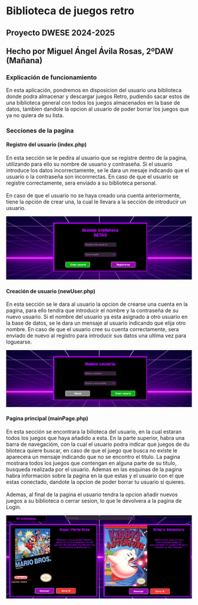 <h1>Biblioteca de juegos retro</h1>
<h2>Proyecto DWESE 2024-2025<br><br>Hecho por Miguel Ángel Ávila Rosas, 2ºDAW (Mañana)</h2>

<h3>Explicación de funcionamiento</h3>

<p>En esta aplicación, pondremos en disposicion del usuario una biblioteca donde podra almacenar y descargar juegos Retro, pudiendo sacar estos de una biblioteca general con todos los juegos almacenados en la base de datos, tambien dandole la opcion al usuario de poder borrar los juegos que ya no quiera de su lista.</p>

<h3>Secciones de la pagina</h3>

<h4>Registro del usuario (index.php)</h4>

<p>En esta sección se le pedira al usuario que se registre dentro de la pagina, utilizando para ello su nombre de usuario y contraseña. Si el usuario introduce los datos incorrectamente, se le dara un mesaje indicando que el usuario o la contraseña son inconrrectas. En caso de que el usuario se registre correctamente, sera enviado a su biblioteca personal.<br><br>En caso de que el usuario no se haya creado una cuenta anteriormente, tiene la opción de crear una, la cual le llevara a la sección de introducir un usuario.</p>

<img src="./assets/img/index_img.png"/>

<h4>Creación de usuario (newUser.php)</h4>

<p>En esta sección se le dara al usuario la opcion de crearse una cuenta en la pagina, para ello tendra que introducir el nombre y la contraseña de su nuevo usuario. Si el nombre del usuario ya esta asignado a otro usuario en la base de datos, se le dara un mensaje al usuario indicando que elija otro nombre. En caso de que el usuario cree su cuenta correctamente, sera enviado de nuevo al registro para introducir sus datos una ultima vez para loguearse.</p>

<img src="./assets/img/newUser_img.png"/>

<h4>Pagina principal (mainPage.php)</h4>

<p>En esta sección se encontrara la bilioteca del usuario, en la cual estaran todos los juegos que haya añadido a esta. En la parte superior, habra una barra de navegacióm, con la cual el usuario podra indicar que juegos de du blioteca quiere buscar, en caso de que el juego que busca no existe le aparecera un mensaje indicando que no se encontro el titulo. La pagina mostrara todos los juegos que contengan en alguna parte de su titulo, busqueda realizada por el usuario. Ademas en las esquinas de la pagina habra información sobre la pagina en la que estas y el usuario con el que estas conectado, dandote la opcion de poder borrar tu usuario si quieres.<br><br>Ademas, al final de la pagina el usuario tendra la opcion añadir nuevos juegos a su biblioteca o cerrar sesion, lo que le devolvera a la pagina de Login.</p>

<img src="./assets/img/mainPage_img.png"/>

